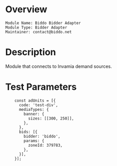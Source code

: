 # Overview

```
Module Name: Biddo Bidder Adapter
Module Type: Bidder Adapter
Maintainer: contact@biddo.net
```

# Description

Module that connects to Invamia demand sources.

# Test Parameters

```
    const adUnits = [{
      code: 'test-div',
      mediaTypes: {
        banner: {
          sizes: [[300, 250]],
        },
      },
      bids: [{
        bidder: 'biddo',
        params: {
          zoneId: 379783,
        },
      }],
    }];
```
